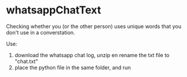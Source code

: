 # whatsappChatText
Checking whether you (or the other person) uses unique words that you don't use in a converstation.

Use:

1. download the whatsapp chat log, unzip en rename the txt file to "chat.txt"
2. place the python file in the same folder, and run
